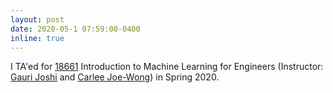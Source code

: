 ```yaml
---
layout: post
date: 2020-05-1 07:59:00-0400
inline: true
---
```


I TA'ed for [18661](https://www.andrew.cmu.edu/course/18-661/) Introduction to Machine Learning for Engineers (Instructor: [Gauri Joshi](https://www.andrew.cmu.edu/user/gaurij/home.html) and [Carlee Joe-Wong](https://www.andrew.cmu.edu/user/cjoewong/)) in Spring 2020.